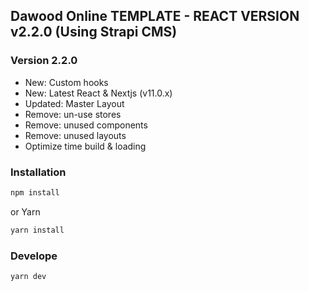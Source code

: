 ## Dawood Online TEMPLATE - REACT VERSION v2.2.0 (Using Strapi CMS)

### Version 2.2.0

-   New: Custom hooks
-   New: Latest React & Nextjs (v11.0.x)
-   Updated: Master Layout
-   Remove: un-use stores
-   Remove: unused components
-   Remove: unused layouts
-   Optimize time build & loading

### Installation

```bash
npm install
```

or Yarn

```bash
yarn install
```

### Develope

```bash
yarn dev
```
